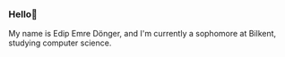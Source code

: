 ### Hello👋

My name is Edip Emre Dönger, and I'm currently a sophomore at Bilkent, studying computer science. 
